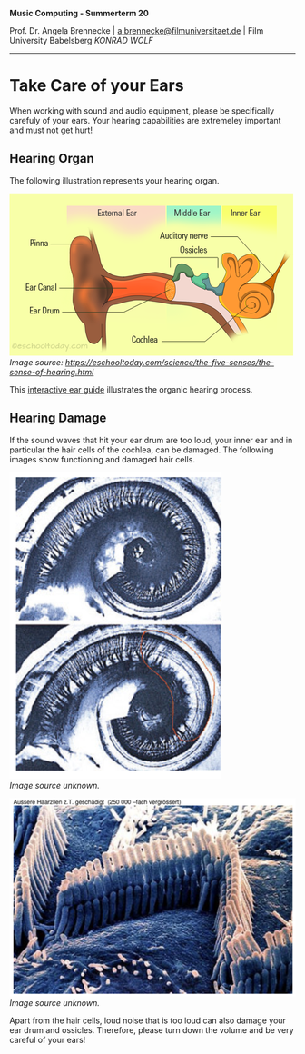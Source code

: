 <!-- ---  
title: Music Computing
author: Angela Brennecke
affiliation: Film University Babelsberg KONRAD WOLF
date: Summer term 20
---   -->
**Music Computing - Summerterm 20**

Prof. Dr. Angela Brennecke | a.brennecke@filmuniversitaet.de | Film University Babelsberg *KONRAD WOLF*

--- 

# Take Care of your Ears

When working with sound and audio equipment, please be specifically carefuly of your ears. Your hearing capabilities are extremeley important and must not get hurt!

## Hearing Organ

The following illustration represents your hearing organ.

![BasicEarStructure](assets/basic-structure-of-the-ear.png)  
*Image source: https://eschooltoday.com/science/the-five-senses/the-sense-of-hearing.html*

This [interactive ear guide](https://www.amplifon.com/uk/interactive-ear/index.html) illustrates the organic hearing process.

## Hearing Damage

If the sound waves that hit your ear drum are too loud, your inner ear and in particular the hair cells of the cochlea, can be damaged. The following images show functioning and damaged hair cells. 

![hair_cells_01](assets/hair_cells_01.png)  
*Image source unknown.*

![hair_cells_02](assets/hair_cells_02.png)  
*Image source unknown.*

Apart from the hair cells, loud noise that is too loud can also damage your ear drum and ossicles. Therefore, please turn down the volume and be very careful of your ears!
